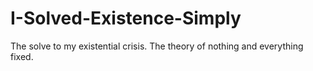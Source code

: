 # I-Solved-Existence-Simply
The solve to my existential crisis. The theory of nothing and everything fixed.
